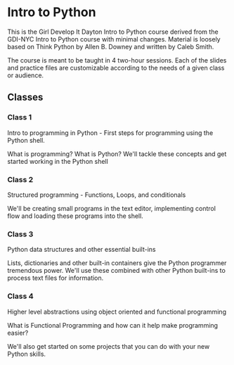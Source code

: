 # Intro to Python

This is the Girl Develop It Dayton Intro to Python course derived from the GDI-NYC Intro to Python course with minimal changes. Material is loosely based on Think Python by Allen B. Downey and written by Caleb Smith. 

The course is meant to be taught in 4 two-hour sessions. Each of the slides and practice files are customizable according to the needs of a given class or audience.



## Classes

### Class 1

Intro to programming in Python - First steps for programming using the Python shell.

What is programming? What is Python? We'll tackle these concepts and get started working in the Python shell

### Class 2

Structured programming - Functions, Loops, and conditionals

We'll be creating small programs in the text editor, implementing control flow and loading these programs into the shell.

### Class 3

Python data structures and other essential built-ins

Lists, dictionaries and other built-in containers give the Python programmer tremendous power. We'll use these combined with other Python built-ins to process text files for information.

### Class 4

Higher level abstractions using object oriented and functional programming

What is Functional Programming and how can it help make programming easier?

We'll also get started on some projects that you can do with your new Python skills.

